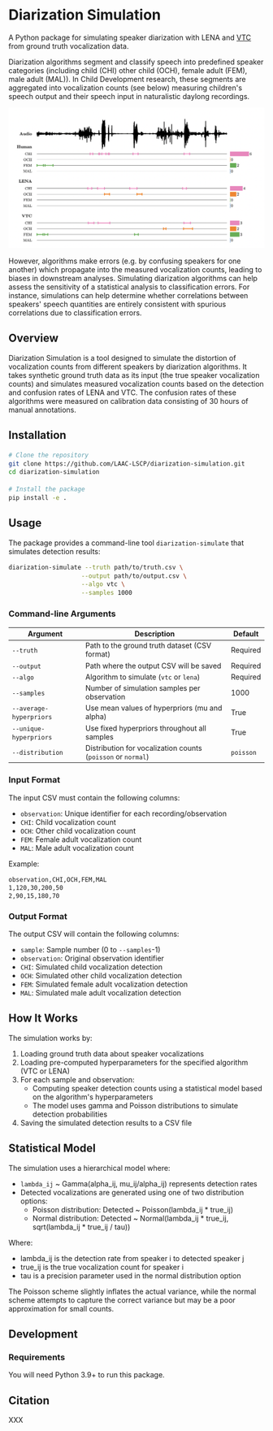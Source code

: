 # Diarization Simulation

A Python package for simulating speaker diarization with LENA
and [VTC](https://github.com/MarvinLvn/voice-type-classifier) from ground truth vocalization data.

Diarization algorithms segment and classify speech into predefined speaker categories (including child (CHI) other
child (OCH), female adult (FEM), male adult (MAL)).
In Child Development research, these segments are aggregated into vocalization counts (see below) measuring children's
speech output and their speech input in naturalistic daylong recordings.

![](docs/vocalization_counts.png)

However, algorithms make errors (e.g. by confusing speakers for one another) which propagate into the measured
vocalization counts, leading to biases in downstream analyses.
Simulating diarization algorithms can help assess the sensitivity of a statistical analysis to classification errors.
For instance, simulations can help determine whether correlations between speakers' speech quantities are entirely
consistent with spurious correlations due to classification errors.

## Overview

Diarization Simulation is a tool designed to simulate the distortion of vocalization counts from different speakers by
diarization
algorithms. It takes synthetic ground truth data as its input (the true speaker vocalization counts) and simulates
measured vocalization counts
based on the detection and confusion rates of LENA and VTC. The confusion rates of these algorithms were measured on
calibration data consisting of 30 hours of manual annotations.

## Installation

```bash
# Clone the repository
git clone https://github.com/LAAC-LSCP/diarization-simulation.git
cd diarization-simulation

# Install the package
pip install -e .
```

## Usage

The package provides a command-line tool `diarization-simulate` that simulates detection results:

```bash
diarization-simulate --truth path/to/truth.csv \
                    --output path/to/output.csv \
                    --algo vtc \
                    --samples 1000
```

### Command-line Arguments

| Argument                | Description                                                  | Default   |
|-------------------------|--------------------------------------------------------------|-----------|
| `--truth`               | Path to the ground truth dataset (CSV format)                | Required  |
| `--output`              | Path where the output CSV will be saved                      | Required  |
| `--algo`                | Algorithm to simulate (`vtc` or `lena`)                      | Required  |
| `--samples`             | Number of simulation samples per observation                 | 1000      |
| `--average-hyperpriors` | Use mean values of hyperpriors (mu and alpha)                | True      |
| `--unique-hyperpriors`  | Use fixed hyperpriors throughout all samples                 | True      |
| `--distribution`        | Distribution for vocalization counts (`poisson` or `normal`) | `poisson` |

### Input Format

The input CSV must contain the following columns:

- `observation`: Unique identifier for each recording/observation
- `CHI`: Child vocalization count
- `OCH`: Other child vocalization count
- `FEM`: Female adult vocalization count
- `MAL`: Male adult vocalization count

Example:

```csv
observation,CHI,OCH,FEM,MAL
1,120,30,200,50
2,90,15,180,70
```

### Output Format

The output CSV will contain the following columns:

- `sample`: Sample number (0 to `--samples`-1)
- `observation`: Original observation identifier
- `CHI`: Simulated child vocalization detection
- `OCH`: Simulated other child vocalization detection
- `FEM`: Simulated female adult vocalization detection
- `MAL`: Simulated male adult vocalization detection

## How It Works

The simulation works by:

1. Loading ground truth data about speaker vocalizations
2. Loading pre-computed hyperparameters for the specified algorithm (VTC or LENA)
3. For each sample and observation:
    - Computing speaker detection counts using a statistical model based on the algorithm's hyperparameters
    - The model uses gamma and Poisson distributions to simulate detection probabilities
4. Saving the simulated detection results to a CSV file

## Statistical Model

The simulation uses a hierarchical model where:

- `lambda_ij` ~ Gamma(alpha_ij, mu_ij/alpha_ij) represents detection rates
- Detected vocalizations are generated using one of two distribution options:
    - Poisson distribution: Detected ~ Poisson(lambda_ij * true_ij)
    - Normal distribution: Detected ~ Normal(lambda_ij * true_ij, sqrt(lambda_ij * true_ij / tau))

Where:

- lambda_ij is the detection rate from speaker i to detected speaker j
- true_ij is the true vocalization count for speaker i
- tau is a precision parameter used in the normal distribution option

The Poisson scheme slightly inflates the actual variance, while the normal scheme attempts to capture the correct
variance but may be a poor approximation for small counts.

## Development

### Requirements

You will need Python 3.9+ to run this package.

## Citation

XXX
